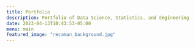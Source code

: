 ```yaml
---
title: Portfolio
description: Portfolio of Data Science, Statistics, and Engineering
date: 2023-04-13T10:43:53-05:00
menu: main
featured_image: "recaman_background.jpg"
---
```


